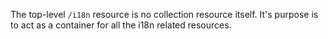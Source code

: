 The top-level ```/i18n``` resource is no collection resource itself. It's purpose is to act as a container for all the i18n related resources.